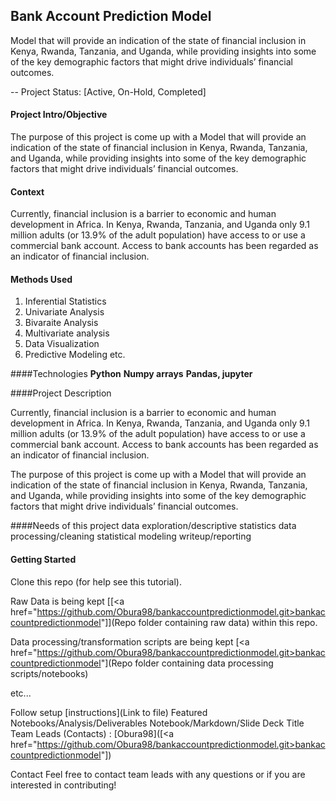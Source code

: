 
## Bank Account Prediction Model
Model that will provide an indication of the state of financial inclusion in Kenya, Rwanda, Tanzania, and Uganda, while providing insights into some of the key demographic factors that might drive individuals’ financial outcomes.


-- Project Status: [Active, On-Hold, Completed]

#### Project Intro/Objective
The purpose of this project is come up with a Model that will provide an indication of the state of financial inclusion in Kenya, Rwanda, Tanzania, and Uganda, while providing insights into some of the key demographic factors that might drive individuals’ financial outcomes.
#### Context
Currently, financial inclusion is a barrier to economic and human development in Africa. In Kenya, Rwanda, Tanzania, and Uganda only 9.1 million adults (or 13.9% of the adult population) have access to or use a commercial bank account. Access to bank accounts has been regarded as an indicator of financial inclusion.

#### Methods Used
1. Inferential Statistics
2. Univariate Analysis
3. Bivaraite Analysis
4. Multivariate analysis
5.  Data Visualization
6.  Predictive Modeling
etc.

####Technologies
**Python**
**Numpy arrays**
**Pandas, jupyter**

####Project Description

Currently, financial inclusion is a barrier to economic and human development in Africa. In Kenya, Rwanda, Tanzania, and Uganda only 9.1 million adults (or 13.9% of the adult population) have access to or use a commercial bank account. Access to bank accounts has been regarded as an indicator of financial inclusion.

The purpose of this project is come up with a Model that will provide an indication of the state of financial inclusion in Kenya, Rwanda, Tanzania, and Uganda, while providing insights into some of the key demographic factors that might drive individuals’ financial outcomes.

####Needs of this project
data exploration/descriptive statistics
data processing/cleaning
statistical modeling
writeup/reporting


#### Getting Started
Clone this repo (for help see this tutorial).

Raw Data is being kept [[<a href="https://github.com/Obura98/bankaccountpredictionmodel.git>bankaccountpredictionmodel</a>"]](Repo folder containing raw data) within this repo.


Data processing/transformation scripts are being kept [<a href="https://github.com/Obura98/bankaccountpredictionmodel.git>bankaccountpredictionmodel</a>"](Repo folder containing data processing scripts/notebooks)

etc...


Follow setup [instructions](Link to file)
Featured Notebooks/Analysis/Deliverables
Notebook/Markdown/Slide Deck Title
Team Leads (Contacts) : [Obura98]([<a href="https://github.com/Obura98/bankaccountpredictionmodel.git>bankaccountpredictionmodel</a>"])

Contact
Feel free to contact team leads with any questions or if you are interested in contributing!
